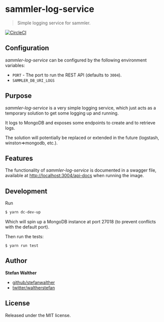 # sammler-log-service

> Simple logging service for sammler.

[![CircleCI](https://img.shields.io/circleci/project/github/sammler/sammler-log-service.svg)](https://circleci.com/gh/sammler/sammler-log-service)

## Configuration
_sammler-log-service_ can be configured by the following environment variables:

- `PORT` - The port to run the REST API (defaults to `3004`).
- `SAMMLER_DB_URI_LOGS`

## Purpose
_sammler-log-service_ is a very simple logging service, which just acts as a temporary solution to get some logging up and running.

It logs to MongoDB and exposes some endpoints to create and to retrieve logs.

The solution will potentially be replaced or extended in the future (logstash, winston=>mongodb, etc.).

## Features
The functionality of _sammler-log-service_ is documented in a swagger file, available at [http://localhost:3004/api-docs](http://localhost:3004/api-docs) when running the image.

## Development
Run 

```sh
$ yarn dc-dev-up
```

Which will spin up a MongoDB instance at port 27018 (to prevent conflicts with the default port).

Then run the tests:

```
$ yarn run test
```

## Author
**Stefan Walther**

* [github/stefanwalther](https://github.com/stefanwalther)
* [twitter/waltherstefan](http://twitter.com/waltherstefan)

## License
Released under the MIT license.

